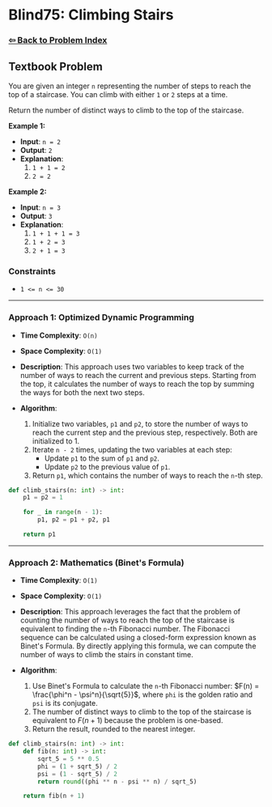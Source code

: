 # Blind75: Climbing Stairs

### [⇦ Back to Problem Index](../../index.md)

## Textbook Problem

You are given an integer `n` representing the number of steps to reach the top of a staircase. You can climb with either `1` or `2` steps at a time.

Return the number of distinct ways to climb to the top of the staircase.

**Example 1:**

-   **Input**: `n = 2`
-   **Output**: `2`
-   **Explanation**:
    1.  `1 + 1 = 2`
    2.  `2 = 2`

**Example 2:**

-   **Input**: `n = 3`
-   **Output**: `3`
-   **Explanation**:
    1.  `1 + 1 + 1 = 3`
    2.  `1 + 2 = 3`
    3.  `2 + 1 = 3`

### Constraints

-   `1 <= n <= 30`

---

### Approach 1: Optimized Dynamic Programming

-   **Time Complexity**: `O(n)`
-   **Space Complexity**: `O(1)`
-   **Description**: This approach uses two variables to keep track of the number of ways to reach the current and previous steps. Starting from the top, it calculates the number of ways to reach the top by summing the ways for both the next two steps.
-   **Algorithm**:

    1.  Initialize two variables, `p1` and `p2`, to store the number of ways to reach the current step and the previous step, respectively. Both are initialized to 1.
    2.  Iterate `n - 2` times, updating the two variables at each step:
        -   Update `p1` to the sum of `p1` and `p2`.
        -   Update `p2` to the previous value of `p1`.
    3.  Return `p1`, which contains the number of ways to reach the `n`-th step.

```python
def climb_stairs(n: int) -> int:
    p1 = p2 = 1

    for _ in range(n - 1):
        p1, p2 = p1 + p2, p1

    return p1
```

---

### Approach 2: Mathematics (Binet's Formula)

-   **Time Complexity**: `O(1)`
-   **Space Complexity**: `O(1)`
-   **Description**: This approach leverages the fact that the problem of counting the number of ways to reach the top of the staircase is equivalent to finding the `n`-th Fibonacci number. The Fibonacci sequence can be calculated using a closed-form expression known as Binet's Formula. By directly applying this formula, we can compute the number of ways to climb the stairs in constant time.
-   **Algorithm**:

    1. Use Binet's Formula to calculate the `n`-th Fibonacci number: $F(n) = \frac{\phi^n - \psi^n}{\sqrt{5}}$, where `phi` is the golden ratio and `psi` is its conjugate.
    2. The number of distinct ways to climb to the top of the staircase is equivalent to $F(n + 1)$ because the problem is one-based.
    3. Return the result, rounded to the nearest integer.

```python
def climb_stairs(n: int) -> int:
    def fib(n: int) -> int:
        sqrt_5 = 5 ** 0.5
        phi = (1 + sqrt_5) / 2
        psi = (1 - sqrt_5) / 2
        return round((phi ** n - psi ** n) / sqrt_5)

    return fib(n + 1)
```
